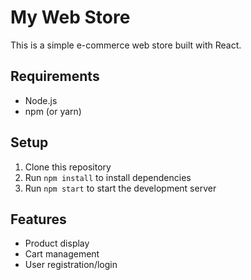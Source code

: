 # My Web Store

This is a simple e-commerce web store built with React.

## Requirements
- Node.js
- npm (or yarn)

## Setup
1. Clone this repository
2. Run `npm install` to install dependencies
3. Run `npm start` to start the development server

## Features
- Product display
- Cart management
- User registration/login
